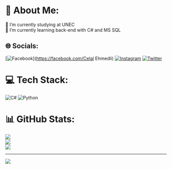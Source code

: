 # 💫 About Me:
🔭 I’m currently studying at UNEC<br>🌱 I’m currently learning back-end with C# and MS SQL


## 🌐 Socials:
[![Facebook](https://img.shields.io/badge/Facebook-%231877F2.svg?logo=Facebook&logoColor=white)](https://facebook.com/Celal Ehmedli) [![Instagram](https://img.shields.io/badge/Instagram-%23E4405F.svg?logo=Instagram&logoColor=white)](https://instagram.com/celal_ehmdl) [![Twitter](https://img.shields.io/badge/Twitter-%231DA1F2.svg?logo=Twitter&logoColor=white)](https://twitter.com/Clodrax) 

# 💻 Tech Stack:
![C#](https://img.shields.io/badge/c%23-%23239120.svg?style=for-the-badge&logo=c-sharp&logoColor=white) ![Python](https://img.shields.io/badge/python-3670A0?style=for-the-badge&logo=python&logoColor=ffdd54)
# 📊 GitHub Stats:
![](https://github-readme-stats.vercel.app/api?username=Clodrax&theme=nightowl&hide_border=true&include_all_commits=true&count_private=false)<br/>
![](https://github-readme-streak-stats.herokuapp.com/?user=Clodrax&theme=nightowl&hide_border=true)<br/>
![](https://github-readme-stats.vercel.app/api/top-langs/?username=Clodrax&theme=nightowl&hide_border=true&include_all_commits=true&count_private=false&layout=compact)

---
[![](https://visitcount.itsvg.in/api?id=Clodrax&icon=0&color=6)](https://visitcount.itsvg.in)

<!-- Proudly created with GPRM ( https://gprm.itsvg.in ) -->
